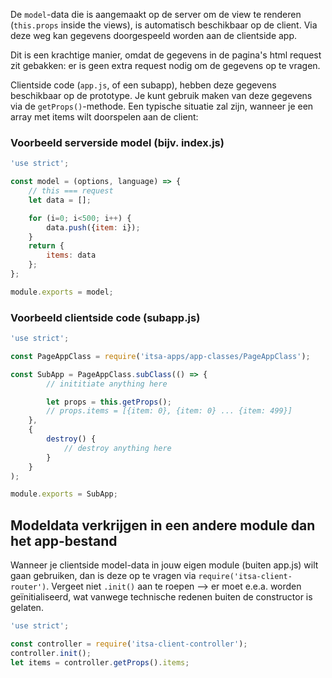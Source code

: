 De `model`-data die is aangemaakt op de server om de view te renderen (`this.props` inside the views), is automatisch beschikbaar op de client. Via deze weg kan gegevens doorgespeeld worden aan de clientside app.

Dit is een krachtige manier, omdat de gegevens in de pagina's html request zit gebakken: er is geen extra request nodig om de gegevens op te vragen.

Clientside code (`app.js`, of een subapp), hebben deze gegevens beschikbaar op de prototype. Je kunt gebruik maken van deze gegevens via de `getProps()`-methode. Een typische situatie zal zijn, wanneer je een array met items wilt doorspelen aan de client:

### Voorbeeld serverside model (bijv. index.js)
```js
'use strict';

const model = (options, language) => {
    // this === request
    let data = [];

    for (i=0; i<500; i++) {
        data.push({item: i});
    }
    return {
        items: data
    };
};

module.exports = model;
```

### Voorbeeld clientside code (subapp.js)
```js
'use strict';

const PageAppClass = require('itsa-apps/app-classes/PageAppClass');

const SubApp = PageAppClass.subClass(() => {
        // inititiate anything here

        let props = this.getProps();
        // props.items = [{item: 0}, {item: 0} ... {item: 499}]
    },
    {
        destroy() {
            // destroy anything here
        }
    }
);

module.exports = SubApp;
```

## Modeldata verkrijgen in een andere module dan het app-bestand
Wanneer je clientside model-data in jouw eigen module (buiten app.js) wilt gaan gebruiken, dan is deze op te vragen via `require('itsa-client-router')`. Vergeet niet `.init()` aan te roepen --> er moet e.e.a. worden geïnitialiseerd, wat vanwege technische redenen buiten de constructor is gelaten.

```js
'use strict';

const controller = require('itsa-client-controller');
controller.init();
let items = controller.getProps().items;
```